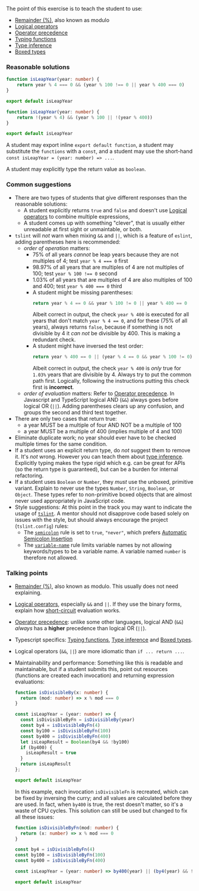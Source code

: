 The point of this exercise is to teach the student to use:
- [Remainder (%)](https://developer.mozilla.org/en-US/docs/Web/JavaScript/Reference/Operators/Arithmetic_Operators#Remainder_()), also known as modulo
- [Logical operators](https://developer.mozilla.org/en-US/docs/Web/JavaScript/Reference/Operators/Logical_Operators)
- [Operator precedence](https://developer.mozilla.org/en-US/docs/Web/JavaScript/Reference/Operators/Operator_Precedence)
- [Typing functions](https://www.typescriptlang.org/docs/handbook/functions.html#typing-the-function)
- [Type inference](https://www.typescriptlang.org/docs/handbook/functions.html#inferring-the-types)
- [Boxed types](https://www.typescriptlang.org/docs/handbook/declaration-files/do-s-and-don-ts.html)

### Reasonable solutions

```typescript
function isLeapYear(year: number) {
    return year % 4 === 0 && (year % 100 !== 0 || year % 400 === 0)
}

export default isLeapYear
```

```typescript
function isLeapYear(year: number) {
    return !(year % 4) && (year % 100 || !(year % 400))
}

export default isLeapYear
```

A student may export inline `export default function`, a student may substitute the `functions` with a `const`, and a student may use the short-hand `const isLeapYear = (year: number) => ...`.

A student may explicitly type the return value as `boolean`.

### Common suggestions
- There are two types of students that give different responses than the reasonable solutions:
  - A student explicitly returns `true` and `false` and doesn't use [Logical operators](https://developer.mozilla.org/en-US/docs/Web/JavaScript/Reference/Operators/Logical_Operators) to combine multiple expressions,
  - A student comes up with something "clever", that is usually either unreadable at first sight or unmaintable, or both.
- `tslint` will _not_ warn when mixing `&&` and `||`, which ís a feature of `eslint`, adding parentheses here is recommended:
  - _order of operation_ matters:
    - 75% of all years *cannot* be leap years because they are not multiples of 4; test `year % 4 === 0` first
    - 98.97% of all years that are multiples of 4 are not multiples of 100; test `year % 100 !== 0` second
    - 1.03% of all years that are multiples of 4 are also multiples of 100 and 400; test `year % 400 === 0` third
    - A student might be missing parentheses:
      ```typescript
      return year % 4 == 0 && year % 100 != 0 || year % 400 == 0
      ```
      Albeit correct in output, the check `year % 400` is executed for all years that don't match `year % 4 == 0`, and for these (75% of all years), always returns `false`, because if something is not divisible by 4 it _can not_ be divisible by 400. This is making a redundant check.
    - A student might have inversed the test order:
      ```typescript
      return year % 400 == 0 || (year % 4 == 0 && year % 100 != 0)
      ```
      Albeit correct in output, the check `year % 400` is _only_ true for `1.03%` years that are divisible by 4. Always try to put the common path first. Logically, following the instructions putting this check first is **incorrect**.
  - _order of evaluation_ matters: Refer to [Operator precedence](https://developer.mozilla.org/en-US/docs/Web/JavaScript/Reference/Operators/Operator_Precedence). In Javascript and TypeScript logical AND (`&&`) always goes before logical OR (`||`). Adding parentheses clears up any confusion, and groups the second and third test together.
- There are only two cases that return true:
  - a year MUST be a multiple of four AND NOT be a multiple of 100
  - a year MUST be a multiple of 400 (implies multiple of 4 and 100)
- Eliminate duplicate work; no year should ever have to be checked multiple times for the same condition.
- If a student uses an explicit return type, do _not_ suggest them to remove it. It's _not_ wrong. However you can teach them about [type inference](https://www.typescriptlang.org/docs/handbook/functions.html#inferring-the-types). Explicitly typing makes the type rigid which e.g. can be great for APIs (so the return type is guaranteed), but can be a burden for internal refactoring.
- If a student uses `Boolean` or `Number`, they _must_ use the unboxed, primitive variant. Explain to never use the types `Number`, `String`, `Boolean`, or `Object`. These types refer to non-primitive boxed objects that are almost never used appropriately in JavaScript code.
- Style suggestions:
  At this point in the track you may want to indicate the usage of [`tslint`](https://palantir.github.io/tslint). A mentor should not disapprove code based solely on issues with the style, but should always encourage the project (`tslint.config`) rules:
  - The [`semicolon`](https://palantir.github.io/rules/semicolon/) rule is set to `true`, `"never"`, which prefers [Automatic Semicolon Insertion](http://www.ecma-international.org/ecma-262/6.0/index.html#sec-automatic-semicolon-insertion)
  - The [`variable-name`](https://palantir.github.io/tslint/rules/variable-name/) rule limits variable names by not allowing keywords/types to be a variable name. A variable named `number` is therefore not allowed.

### Talking points
* [Remainder (%)](https://developer.mozilla.org/en-US/docs/Web/JavaScript/Reference/Operators/Arithmetic_Operators#Remainder_()), also known as modulo. This usually does not need explaining.
* [Logical operators](https://developer.mozilla.org/en-US/docs/Web/JavaScript/Reference/Operators/Logical_Operators), especially `&&` and `||`. If they use the binary forms, explain how [short-circuit](https://developer.mozilla.org/en-US/docs/Web/JavaScript/Reference/Operators/Logical_Operators#Short-circuit_evaluation) evaluation works.
* [Operator precedence](https://developer.mozilla.org/en-US/docs/Web/JavaScript/Reference/Operators/Operator_Precedence): unlike some other languages, logical AND (`&&`) _always_ has a **higher** precedence than logical OR (`||`).
* Typescript specifics: [Typing functions](https://www.typescriptlang.org/docs/handbook/functions.html#typing-the-function), [Type inference](https://www.typescriptlang.org/docs/handbook/functions.html#inferring-the-types) and [Boxed types](https://www.typescriptlang.org/docs/handbook/declaration-files/do-s-and-don-ts.html).
* Logical operators (`&&`, `||`) are more idiomatic than `if ... return ...`.
* Maintainability and performance:
  Something like this ís readable and maintainable, but if a student submits this, point out resources (functions are created each invocation) and returning expression evaluations:

  ```typescript
  function isDivisibleBy(x: number) {
    return (mod: number) => x % mod === 0
  }

  const isLeapYear = (year: number) => {
    const isDivisibleByFn = isDivisibleBy(year)
    const by4 = isDivisibleByFn(4)
    const by100 = isDivisibleByFn(100)
    const by400 = isDivisibleByFn(400)
    let isLeapResult = Boolean(by4 && !by100)
    if (by400) {
      isLeapResult = true
    }
    return isLeapResult
  };

  export default isLeapYear
  ```

  In this example, each invocation `isDivisibleFn` is recreated, which can be fixed by inversing the curry; and all values are calculated before they are used. In fact, when `by400` is true, the rest doesn't matter, so it's a waste of CPU cycles. This solution can still be used but changed to fix all these issues:

  ```typescript
  function isDivisibleByFn(mod: number) {
    return (x: number) => x % mod === 0
  }

  const by4 = isDivisibleByFn(4)
  const by100 = isDivisibleByFn(100)
  const by400 = isDivisibleByFn(400)

  const isLeapYear = (year: number) => by400(year) || (by4(year) && !by100(year))

  export default isLeapYear
  ```
